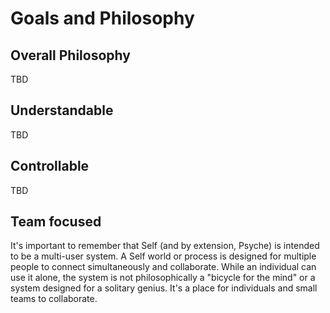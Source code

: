 # Goals and Philosophy

## Overall Philosophy

TBD

## Understandable

TBD

## Controllable

TBD

## Team focused

It's important to remember that Self (and by extension, Psyche) is intended to be a multi-user system. A Self world or process is designed for multiple people to connect simultaneously and collaborate. While an individual can use it alone, the system is not philosophically a "bicycle for the mind" or a system designed for a solitary genius. It's a place for individuals and small teams to collaborate.
